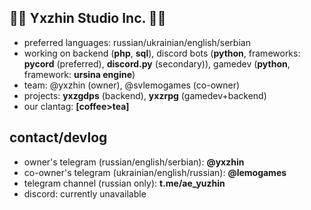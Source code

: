 ## 🍬🦋 Yxzhin Studio Inc. 🦋🍬
- preferred languages: russian/ukrainian/english/serbian
- working on backend (**php**, **sql**), discord bots (**python**, frameworks: **pycord** (preferred), **discord.py** (secondary)), gamedev (**python**, framework: **ursina engine**)
- team: @yxzhin (owner), @svlemogames (co-owner)
- projects: **yxzgdps** (backend), **yxzrpg** (gamedev+backend)
- our clantag: **\[coffee>tea\]**
## contact/devlog
- owner's telegram (russian/english/serbian): **@yxzhin**
- co-owner's telegram (ukrainian/english/russian): **@lemogames**
- telegram channel (russian only): **t.me/ae_yuzhin**
- discord: currently unavailable
